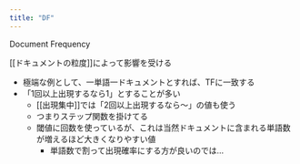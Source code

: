 ```yaml
---
title: "DF"
---
```


Document Frequency

[[ドキュメントの粒度]]によって影響を受ける
- 極端な例として、一単語一ドキュメントとすれば、TFに一致する
- 「1回以上出現するなら1」とすることが多い
    - [[出現集中]]では「2回以上出現するなら〜」の値も使う
    - つまりステップ関数を掛けてる
    - 閾値に回数を使っているが、これは当然ドキュメントに含まれる単語数が増えるほど大きくなりやすい値
        - 単語数で割って出現確率にする方が良いのでは…
